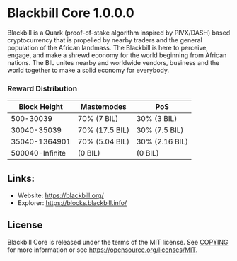 Blackbill Core 1.0.0.0
=================================================

Blackbill is a Quark (proof-of-stake algorithm inspired by PIVX/DASH) based cryptocurrency that is propelled by nearby traders and the general population of the African landmass. The Blackbill is here to perceive, engage, and make a shrewd economy for the world beginning from African nations. The BIL unites nearby and worldwide vendors, business and the world together to make a solid economy for everybody. 


### Reward Distribution

| **Block Height** | **Masternodes**  | **PoS**          |
|------------------|------------------|------------------|
| 500-30039        | 70% (7 BIL)      | 30% (3 BIL)       | 
| 30040-35039      | 70% (17.5 BIL)   | 30% (7.5 BIL)      |
| 35040-1364901    | 70% (5.04 BIL)    | 30% (2.16 BIL)   | 
| 500040-Infinite  |     (0 BIL)      |     (0 BIL)       | 


## Links:

- Website: https://blackbill.org/
- Explorer: https://blocks.blackbill.info/

License
-------

Blackbill Core is released under the terms of the MIT license. See [COPYING](COPYING) for more
information or see https://opensource.org/licenses/MIT.
